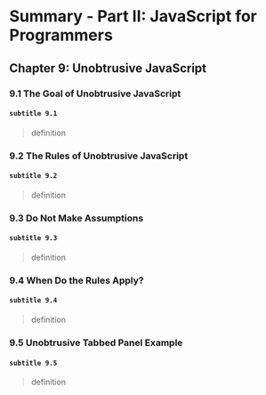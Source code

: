 # Summary - Part II: JavaScript for Programmers

## Chapter 9: Unobtrusive JavaScript

### 9.1 The Goal of Unobtrusive JavaScript

#### `subtitle 9.1`

> definition

### 9.2 The Rules of Unobtrusive JavaScript

#### `subtitle 9.2`

> definition

### 9.3 Do Not Make Assumptions

#### `subtitle 9.3`

> definition

### 9.4 When Do the Rules Apply?

#### `subtitle 9.4`

> definition

### 9.5 Unobtrusive Tabbed Panel Example

#### `subtitle 9.5`

> definition
